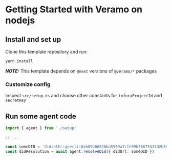 # Getting Started with Veramo on nodejs

## Install and set up

Clone this template repository and run:

```bash
yarn install
```

**_NOTE:_** This template depends on `@next` versions of `@veramo/*` packages

### Customize config

Inspect `src/setup.ts` and choose other constants for `infuraProjectId` and `secretKey`

## Run some agent code

```typescript
import { agent } from './setup'

// ...

const someDID = 'did:ethr:goerli:0xb09b66026ba5909a7cfe99b76875431d2b8d5190'
const didResolution = await agent.resolveDid({ didUrl: someDID })
```
